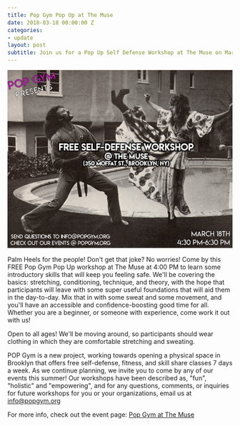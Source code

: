 ```yaml
---
title: Pop Gym Pop Up at The Muse
date: 2018-03-18 00:00:00 Z
categories:
- update
layout: post
subtitle: Join us for a Pop Up Self Defense Workshop at The Muse on March 18th
---
```


![Pop Gym at The Muse](/assets/muse.jpg)

Palm Heels for the people! Don't get that joke? No worries! Come by this FREE Pop Gym Pop Up workshop at The Muse at 4:00 PM to learn some introductory skills that will keep you feeling safe. We'll be covering the basics: stretching, conditioning, technique, and theory, with the hope that participants will leave with some super useful foundations that will aid them in the day-to-day. Mix that in with some sweat and some movement, and you'll have an accessible and confidence-boosting good time for all. Whether you are a beginner, or someone with experience, come work it out with us!

Open to all ages! We'll be moving around, so participants should wear clothing in which they are comfortable stretching and sweating.

POP Gym is a new project, working towards opening a physical space in Brooklyn that offers free self-defense, fitness, and skill share classes 7 days a week. As we continue planning, we invite you to come by any of our events this summer! Our workshops have been described as, "fun", "holistic" and "empowering", and for any questions, comments, or inquiries for future workshops for you or your organizations, email us at info@popgym.org​

For more info, check out the event page: [Pop Gym at The Muse](https://www.facebook.com/events/2062805453964281/)
